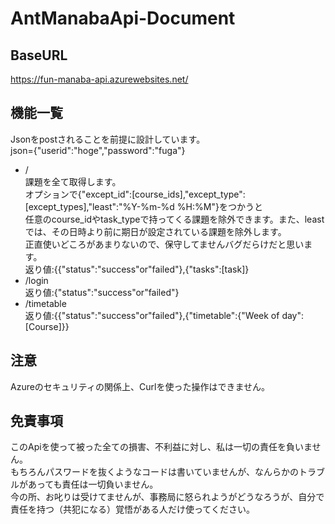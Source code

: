 # AntManabaApi-Document
## BaseURL  
https://fun-manaba-api.azurewebsites.net/
## 機能一覧
Jsonをpostされることを前提に設計しています。  
json={"userid":"hoge","password":"fuga"}
- /  
  課題を全て取得します。  
  オプションで{"except_id":[course_ids],"except_type":[except_types],"least":"%Y-%m-%d %H:%M"}をつかうと  
  任意のcourse_idやtask_typeで持ってくる課題を除外できます。また、leastでは、その日時より前に期日が設定されている課題を除外します。  
  正直使いどころがあまりないので、保守してませんバグだらけだと思います。  
  返り値:{{"status":"success"or"failed"},{"tasks":[task]}
- /login  
  返り値:{"status":"success"or"failed"}
- /timetable  
  返り値:{{"status":"success"or"failed"},{"timetable":{"Week of day":[Course]}}
## 注意
Azureのセキュリティの関係上、Curlを使った操作はできません。
## 免責事項
このApiを使って被った全ての損害、不利益に対し、私は一切の責任を負いません。  
もちろんパスワードを抜くようなコードは書いていませんが、なんらかのトラブルがあっても責任は一切負いません。  
今の所、お叱りは受けてませんが、事務局に怒られようがどうなろうが、自分で責任を持つ（共犯になる）覚悟がある人だけ使ってください。
